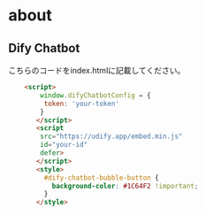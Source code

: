 # about

## Dify Chatbot

こちらのコードをindex.htmlに記載してください。

```html
    <script>
        window.difyChatbotConfig = {
         token: 'your-token'
        }
       </script>
       <script
        src="https://udify.app/embed.min.js"
        id="your-id"
        defer>
       </script>
       <style>
         #dify-chatbot-bubble-button {
           background-color: #1C64F2 !important;
         }
       </style>
```
